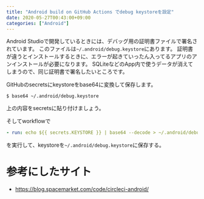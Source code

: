 ```yaml
---
title: "Android build on GitHub Actions でdebug keystoreを設定"
date: 2020-05-27T00:43:00+09:00
categories: ["Android"]
---
```


Android Studioで開発しているときには、デバッグ用の証明書ファイルで署名されています。
このファイルは`~/.android/debug.keystore`にあります。
証明書が違うとインストールするときに、エラーが起きていったん入ってるアプリのアンインストールが必要になります。
SQLiteなどのApp内で使うデータが消えてしまうので、同じ証明書で署名したいところです。

GitHubのsecretsにkeystoreをbase64に変換して保存します。

```shell
$ base64 ~/.android/debug.keystore
```

上の内容をsecretsに貼り付けましょう。

そしてworkflowで

```yaml
- run: echo ${{ secrets.KEYSTORE }} | base64 --decode > ~/.android/debug.keystore
```

を実行して、keystoreを`~/.android/debug.keystore`に保存する。

# 参考にしたサイト
- https://blog.spacemarket.com/code/circleci-android/


